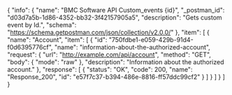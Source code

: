 {
  "info": {
    "name": "BMC Software API Custom_events {id}",
    "_postman_id": "d03d7a5b-1d86-4352-bb32-3f42157905a5",
    "description": "Gets custom event by Id.",
    "schema": "https://schema.getpostman.com/json/collection/v2.0.0/"
  },
  "item": [
    {
      "name": "Account",
      "item": [
        {
          "id": "750fdbe1-e059-429b-91d4-f0d6395776cf",
          "name": "information-about-the-authorized-account",
          "request": {
            "url": "http://example.com/api/account",
            "method": "GET",
            "body": {
              "mode": "raw"
            },
            "description": "Information about the authorized account."
          },
          "response": [
            {
              "status": "OK",
              "code": 200,
              "name": "Response_200",
              "id": "e57f7c37-b394-486e-8816-ff57ddc99cf2"
            }
          ]
        }
      ]
    }
  ]
}